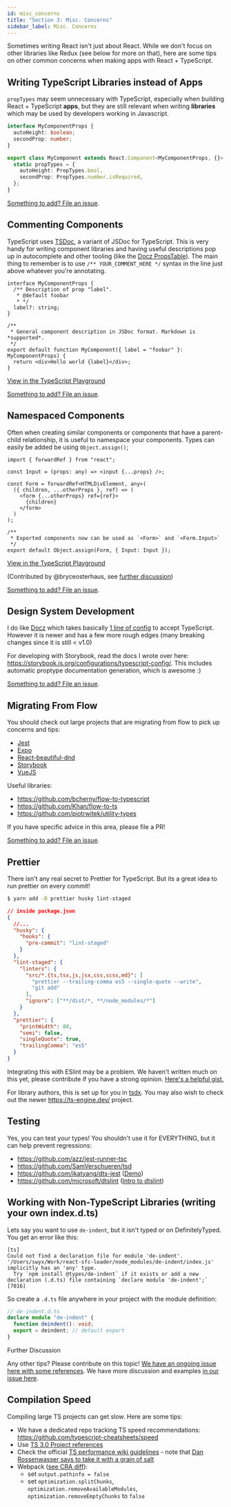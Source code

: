 ```yaml
---
id: misc_concerns
title: "Section 3: Misc. Concerns"
sidebar_label: Misc. Concerns
---
```


Sometimes writing React isn't just about React. While we don't focus on other libraries like Redux (see below for more on that), here are some tips on other common concerns when making apps with React + TypeScript.

## Writing TypeScript Libraries instead of Apps

`propTypes` may seem unnecessary with TypeScript, especially when building React + TypeScript **apps**, but they are still relevant when writing **libraries** which may be used by developers working in Javascript.

```ts
interface MyComponentProps {
  autoHeight: boolean;
  secondProp: number;
}

export class MyComponent extends React.Component<MyComponentProps, {}> {
  static propTypes = {
    autoHeight: PropTypes.bool,
    secondProp: PropTypes.number.isRequired,
  };
}
```

[Something to add? File an issue](https://github.com/typescript-cheatsheets/react/issues/new).

## Commenting Components

TypeScript uses [TSDoc](https://github.com/Microsoft/tsdoc), a variant of JSDoc for TypeScript. This is very handy for writing component libraries and having useful descriptions pop up in autocomplete and other tooling (like the [Docz PropsTable](https://www.docz.site/docs/components-api#propstable)). The main thing to remember is to use `/** YOUR_COMMENT_HERE */` syntax in the line just above whatever you're annotating.

```tsx
interface MyComponentProps {
  /** Description of prop "label".
   * @default foobar
   * */
  label?: string;
}

/**
 * General component description in JSDoc format. Markdown is *supported*.
 */
export default function MyComponent({ label = "foobar" }: MyComponentProps) {
  return <div>Hello world {label}</div>;
}
```

[View in the TypeScript Playground](https://www.typescriptlang.org/play/?jsx=2#code/JYWwDg9gTgLgBAJQKYEMDG8BmUIjgcilQ3wFgAoC4AOxiSk3STgFkBPABRzAGc4BvCnDgB6AFRi4AESQ80UYGBjAI1OBExww3OACIANigBGSfboB0Q4ZIACAEySMArvqwQIRlFCtxJYkVaGJvoA-ABccDwwCtQA5gDcFAC+FBTiYkKSAOJI1PQo+nBouJB5tHAOcgpKKmo0cABSAMpSEGhwmNAgKDDmrF4A1nYQAO51fGI8TmCQsEh2YpbkvgHkSAAes-AOzq4dTtQYtaxsAMIlqrkwABT8cEGmcAC8ep0eXrpwSRHsXBC8AEoBFYiDAnFA1AAeOzAABuAD4ABKmfQQOAjaD6OwCB76JKQkQwhGJchJIA)

[Something to add? File an issue](https://github.com/typescript-cheatsheets/react/issues/new).

## Namespaced Components

Often when creating similar components or components that have a parent-child relationship, it is useful to namespace your components. Types can easily be added be using `Object.assign()`;

```tsx
import { forwardRef } from "react";

const Input = (props: any) => <input {...props} />;

const Form = forwardRef<HTMLDivElement, any>(
  ({ children, ...otherProps }, ref) => (
    <form {...otherProps} ref={ref}>
      {children}
    </form>
  )
);

/**
 * Exported components now can be used as `<Form>` and `<Form.Input>`
 */
export default Object.assign(Form, { Input: Input });
```

[View in the TypeScript Playground](https://www.typescriptlang.org/play/?jsx=2&ssl=1&ssc=1&pln=14&pc=52#code/JYWwDg9gTgLgBAJQKYEMDG8BmUIjgcilQ3wFgAoCtCAOwGd4BJGsAV3gF44AKMHMOgC44KGgE8AlHA4A+OAB5gLdnADeAOk18IAgL5wA9DIpVaDOADFoeLsnQx1maAHcUUACbJM8gBIAVAFkAGQARYAA3AFEAGyQQJBoYABoRcRlublU0AAtgaPciGhTNdQgYbKQoAAV+Ol0UokwpWR4KOAUnKDwNTTKK6tr9Ro5VRt1jcnb2rNz8wt02hQNOkAmJCQBuE3IDACpdtt24SIAPSFgkdzhqcFoEmDo4Gghna9E4ACMkOFY6S5FHgADeRWLoyQGpK7A0EgdTMNgwcGHAwUJBnaDwdxITAoVjReAAeQ+ACskBh1Cg6HRgABzGjcGEpVTw9jCFkwXSbIA)

(Contributed by @bryceosterhaus, see [further discussion](https://github.com/typescript-cheatsheets/react/issues/165))

[Something to add? File an issue](https://github.com/typescript-cheatsheets/react/issues/new).

## Design System Development

I do like [Docz](https://docz.site/) which takes basically [1 line of config](https://www.docz.site/documentation/project-configuration#typescript) to accept TypeScript. However it is newer and has a few more rough edges (many breaking changes since it is still < v1.0)

For developing with Storybook, read the docs I wrote over here: <https://storybook.js.org/configurations/typescript-config/>. This includes automatic proptype documentation generation, which is awesome :)

[Something to add? File an issue](https://github.com/typescript-cheatsheets/react/issues/new).

## Migrating From Flow

You should check out large projects that are migrating from flow to pick up concerns and tips:

- [Jest](https://github.com/facebook/jest/pull/7554)
- [Expo](https://github.com/expo/expo/issues/2164)
- [React-beautiful-dnd](https://github.com/atlassian/react-beautiful-dnd/issues/982)
- [Storybook](https://github.com/storybooks/storybook/issues/5030)
- [VueJS](https://medium.com/the-vue-point/plans-for-the-next-iteration-of-vue-js-777ffea6fabf)

Useful libraries:

- <https://github.com/bcherny/flow-to-typescript>
- <https://github.com/Khan/flow-to-ts>
- <https://github.com/piotrwitek/utility-types>

If you have specific advice in this area, please file a PR!

[Something to add? File an issue](https://github.com/typescript-cheatsheets/react/issues/new).

## Prettier

There isn't any real secret to Prettier for TypeScript. But its a great idea to run prettier on every commit!

```bash
$ yarn add -D prettier husky lint-staged
```

```json
// inside package.json
{
  //...
  "husky": {
    "hooks": {
      "pre-commit": "lint-staged"
    }
  },
  "lint-staged": {
    "linters": {
      "src/*.{ts,tsx,js,jsx,css,scss,md}": [
        "prettier --trailing-comma es5 --single-quote --write",
        "git add"
      ],
      "ignore": ["**/dist/*, **/node_modules/*"]
    }
  },
  "prettier": {
    "printWidth": 80,
    "semi": false,
    "singleQuote": true,
    "trailingComma": "es5"
  }
}
```

Integrating this with ESlint may be a problem. We haven't written much on this yet, please contribute if you have a strong opinion. [Here's a helpful gist.](https://gist.github.com/JirkaVebr/519c7597517e4ba756d5b89e7cb4cc0e)

For library authors, this is set up for you in [tsdx](https://github.com/palmerhq/tsdx/pull/45/files). You may also wish to check out the newer https://ts-engine.dev/ project.

## Testing

Yes, you can test your types! You shouldn't use it for EVERYTHING, but it can help prevent regressions:

- https://github.com/azz/jest-runner-tsc
- https://github.com/SamVerschueren/tsd
- https://github.com/ikatyang/dts-jest ([Demo](https://codesandbox.io/s/dts-test-frozen-public-demo-iyorn))
- https://github.com/microsoft/dtslint ([Intro to dtslint](https://www.youtube.com/watch?v=nygcFEwOG8w&feature=share))

## Working with Non-TypeScript Libraries (writing your own index.d.ts)

Lets say you want to use `de-indent`, but it isn't typed or on DefinitelyTyped. You get an error like this:

```
[ts]
Could not find a declaration file for module 'de-indent'. '/Users/swyx/Work/react-sfc-loader/node_modules/de-indent/index.js' implicitly has an 'any' type.
  Try `npm install @types/de-indent` if it exists or add a new declaration (.d.ts) file containing `declare module 'de-indent';` [7016]
```

So create a `.d.ts` file anywhere in your project with the module definition:

```ts
// de-indent.d.ts
declare module "de-indent" {
  function deindent(): void;
  export = deindent; // default export
}
```



<summary>Further Discussion</summary>

Any other tips? Please contribute on this topic! [We have an ongoing issue here with some references](https://github.com/typescript-cheatsheets/react/issues/8). We have more discussion and examples [in our issue here](https://github.com/typescript-cheatsheets/react/issues/12).



## Compilation Speed

Compiling large TS projects can get slow. Here are some tips:

- We have a dedicated repo tracking TS speed recommendations: https://github.com/typescript-cheatsheets/speed
- Use [TS 3.0 Project references](https://react-typescript-cheatsheet.netlify.app/docs/advanced/patterns_by_version#typescript-30)
- Check the official [TS performance wiki guidelines](https://github.com/microsoft/TypeScript/wiki/Performance) - note that [Dan Rossenwasser says to take it with a grain of salt](https://news.ycombinator.com/item?id=25199070)
- Webpack ([see CRA diff](https://gist.github.com/jaredpalmer/d3016701589f14df8a3572df91a5754b)):
  - set `output.pathinfo = false`
  - set `optimization.splitChunks`, `optimization.removeAvailableModules`, `optimization.removeEmptyChunks` to `false`
